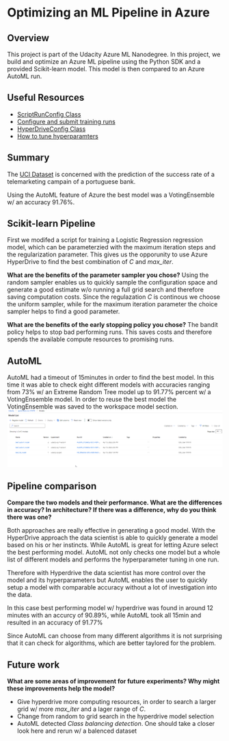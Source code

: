 # Optimizing an ML Pipeline in Azure

## Overview
This project is part of the Udacity Azure ML Nanodegree.
In this project, we build and optimize an Azure ML pipeline using the Python SDK and a provided Scikit-learn model.
This model is then compared to an Azure AutoML run.

## Useful Resources
- [ScriptRunConfig Class](https://docs.microsoft.com/en-us/python/api/azureml-core/azureml.core.scriptrunconfig?view=azure-ml-py)
- [Configure and submit training runs](https://docs.microsoft.com/en-us/azure/machine-learning/how-to-set-up-training-targets)
- [HyperDriveConfig Class](https://docs.microsoft.com/en-us/python/api/azureml-train-core/azureml.train.hyperdrive.hyperdriveconfig?view=azure-ml-py)
- [How to tune hyperparamters](https://docs.microsoft.com/en-us/azure/machine-learning/how-to-tune-hyperparameters)


## Summary

The [UCI Dataset](https://archive.ics.uci.edu/ml/datasets/bank+marketing) is concerned with the prediction of the success rate of a telemarketing campain of a portuguese bank.

Using the AutoML feature of Azure the best model was a VotingEnsemble w/ an accuracy 91.76%.


## Scikit-learn Pipeline

First we modifed a script for training a Logistic Regression regression model, which can be parameterzied with the maximum iteration steps and the regularization parameter. This gives us the opporunity to use Azure HyperDrive to find the best combination of $C$ and *max_iter*.


**What are the benefits of the parameter sampler you chose?**
Using the random sampler enables us to quickly sample the configuration space and generate a good estimate w/o running a full grid search and therefore saving computation costs. Since the regulazation $C$ is continous we choose the uniform sampler, while for the maximum iteration parameter the choice sampler helps to find a good parameter.

**What are the benefits of the early stopping policy you chose?**
The bandit policy helps to stop bad performing runs. This saves costs and therefore spends the available compute resources to promising runs. 


## AutoML

AutoML had a timeout of 15minutes in order to find the best model. In this time it was able to check eight different models with accuracies ranging from 73% w/ an Extreme Random Tree model up to 91.77% percent w/ a VotingEnsemble model. In order to reuse the best model the VotingEnsemble was saved to the workspace model section.
![](registered_models.png)


## Pipeline comparison
**Compare the two models and their performance. What are the differences in accuracy? In architecture? If there was a difference, why do you think there was one?**

Both approaches are really effective in generating a good model. With the HyperDrive approach the data scientist is able to quickly generate a model based on his or her instincts. While AutoML is great for letting Azure select the best performing model. AutoML not only checks one model but
a whole list of different models and performs the hyperparameter tuning in one run. 

Therefore with Hyperdrive the data scientist has more control over the model and its hyperparameters but AutoML enables the user to quickly setup a model with comparable accuracy without a lot of investigation into the data.

In this case best performing model w/ hyperdrive was found in around 12 minutes with an accurcy of 90.89%, while AutoML took all 15min and resulted in an accuracy of 91.77%

Since AutoML can choose from many different algorithms it is not surprising that it can check for algorithms, which are better taylored for the problem.


## Future work
**What are some areas of improvement for future experiments? Why might these improvements help the model?**

- Give hyperdrive more computing resources, in order to search a larger grid w/ more *max_iter* and a lager range of *C*.
- Change from random to grid search in the hyperdrive model selection
- AutoML detected *Class balancing detection*. One should take a closer look here and rerun w/ a balenced dataset

